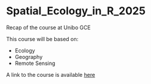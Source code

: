 # Spatial_Ecology_in_R_2025
Recap of the course at Unibo GCE

This course will be based on:
+ Ecology
+ Geography
+ Remote Sensing

A link to the course is available [here](https://www.unibo.it/en/study/course-units-transferable-skills-moocs/course-unit-catalogue/course-unit/2025/535506)
